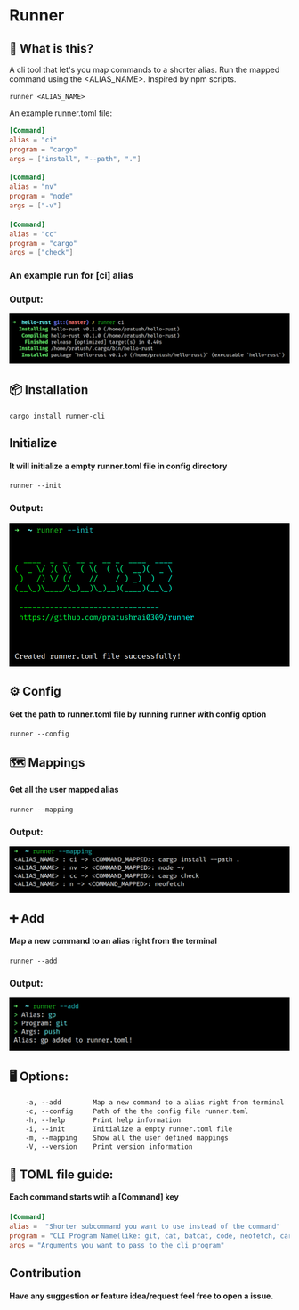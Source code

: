 # Runner

## 🤔 What is this?
A cli tool that let's you map commands to a shorter alias. Run the mapped command using the <ALIAS_NAME>.
 Inspired by npm scripts.

```
runner <ALIAS_NAME>
```
An example runner.toml file:
```toml
[Command]
alias = "ci"
program = "cargo"
args = ["install", "--path", "."]

[Command]
alias = "nv"
program = "node"
args = ["-v"]

[Command]
alias = "cc"
program = "cargo"
args = ["check"]

```
### An example run for [ci] alias
### Output: 
![ci](images/ci.png)

## 📦 Installation
```
cargo install runner-cli
```

## Initialize

#### It will initialize a empty runner.toml file in config directory

```
runner --init
```
### Output:
![init](images/init.png)


## ⚙️ Config

#### Get the path to runner.toml file by running runner with config option
```
runner --config
```

## 🗺️ Mappings

#### Get all the user mapped alias

```
runner --mapping
```

### Output: 

![mapping](images/mapping.png)

## ➕ Add

#### Map a new command to an alias right from the terminal

```
runner --add
```

### Output: 

![add](images/add.png)

## 🖥️ Options:

```
    -a, --add        Map a new command to a alias right from terminal
    -c, --config     Path of the the config file runner.toml
    -h, --help       Print help information
    -i, --init       Initialize a empty runner.toml file
    -m, --mapping    Show all the user defined mappings
    -V, --version    Print version information
```

## 📄 TOML file guide:

#### Each command starts wtih a [Command] key


```toml
[Command]
alias =  "Shorter subcommand you want to use instead of the command"
program = "CLI Program Name(like: git, cat, batcat, code, neofetch, cargo, python, node, npm etc.)"
args = "Arguments you want to pass to the cli program"
```

## Contribution
#### Have any suggestion or feature idea/request feel free to open a issue.